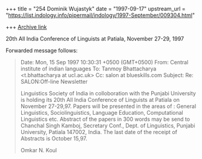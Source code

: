 +++
title = "254 Dominik Wujastyk"
date = "1997-09-17"
upstream_url = "https://list.indology.info/pipermail/indology/1997-September/009304.html"

+++
[Archive link](https://list.indology.info/pipermail/indology/1997-September/009304.html)

20th All India Conference of Linguists at Patiala, November 27-29, 1997

Forwarded message follows:

> Date: Mon, 15 Sep 1997 10:30:31 +0500 (GMT+0500)
> From: Central institute of indian languages <ciil at giasbg01.vsnl.net.in>
> To: Tanmoy Bhattacharya <t.bhattacharya at ucl.ac.uk>
> Cc: salon at blueskills.com
> Subject: Re: SALON:Off-line Newsletter
>
> Linguistics Society of India in colloboration with the Punjabi University
> is holding its 20th All India Conference of Linguists at Patiala on
> November 27-29,97. Papers will be presented in the areas of : General
> Linguistics, Sociolinguistics, Language Education, Computational
> Linguistics etc. Abstract of the papers in 300 words may be
> send to Chanchal Singh Kamboj, Secretary Conf., Dept. of Linguistics,
> Punjabi University, Patiala 147002, India. The last date of the receipt
> of Abstracts is October 15,97.
>
> Omkar N. Koul




